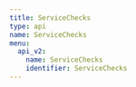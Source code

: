 ```yaml
---
title: ServiceChecks
type: api
name: ServiceChecks
menu:
  api_v2:
    name: ServiceChecks
    identifier: ServiceChecks
---
```

